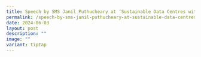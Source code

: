 ```yaml
---
title: Speech by SMS Janil Puthucheary at ‘Sustainable Data Centres with Google’
permalink: /speech-by-sms-janil-puthucheary-at-sustainable-data-centres-with-google/
date: 2024-06-03
layout: post
description: ""
image: ""
variant: tiptap
---
```

